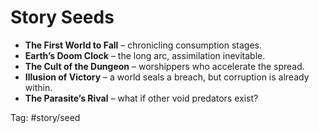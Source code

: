 # Story Seeds

- **The First World to Fall** – chronicling consumption stages.  
- **Earth’s Doom Clock** – the long arc, assimilation inevitable.  
- **The Cult of the Dungeon** – worshippers who accelerate the spread.  
- **Illusion of Victory** – a world seals a breach, but corruption is already within.  
- **The Parasite’s Rival** – what if other void predators exist?  

Tag: #story/seed
